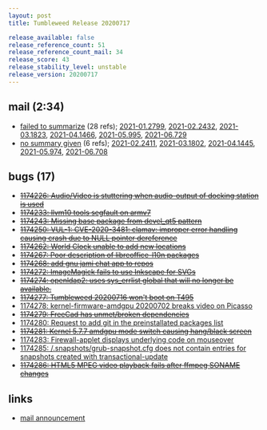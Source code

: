 ```yaml
---
layout: post
title: Tumbleweed Release 20200717

release_available: false
release_reference_count: 51
release_reference_count_mail: 34
release_score: 43
release_stability_level: unstable
release_version: 20200717
---
```


## mail (2:34)

- [failed to summarize](https://lists.opensuse.org/opensuse-factory/2020-07/msg00376.html) (28 refs); [2021-01.2799](https://lists.opensuse.org/archives/list/factory@lists.opensuse.org/thread/4MD3OXBZX3AHIZURXJ5ZJR4VXKDPPRY4), [2021-02.2432](https://lists.opensuse.org/archives/list/factory@lists.opensuse.org/thread/4MD3OXBZX3AHIZURXJ5ZJR4VXKDPPRY4), [2021-03.1823](https://lists.opensuse.org/archives/list/factory@lists.opensuse.org/thread/4MD3OXBZX3AHIZURXJ5ZJR4VXKDPPRY4), [2021-04.1466](https://lists.opensuse.org/archives/list/factory@lists.opensuse.org/thread/4MD3OXBZX3AHIZURXJ5ZJR4VXKDPPRY4), [2021-05.995](https://lists.opensuse.org/archives/list/factory@lists.opensuse.org/thread/4MD3OXBZX3AHIZURXJ5ZJR4VXKDPPRY4), [2021-06.729](https://lists.opensuse.org/archives/list/factory@lists.opensuse.org/thread/4MD3OXBZX3AHIZURXJ5ZJR4VXKDPPRY4)
- [no summary given](https://lists.opensuse.org/archives/list/factory@lists.opensuse.org/thread/EOKOXEZHOT2FQEMAXFCUJ4JGQLOF5YXI) (6 refs); [2021-02.2411](https://lists.opensuse.org/archives/list/factory@lists.opensuse.org/thread/EOKOXEZHOT2FQEMAXFCUJ4JGQLOF5YXI), [2021-03.1802](https://lists.opensuse.org/archives/list/factory@lists.opensuse.org/thread/EOKOXEZHOT2FQEMAXFCUJ4JGQLOF5YXI), [2021-04.1445](https://lists.opensuse.org/archives/list/factory@lists.opensuse.org/thread/EOKOXEZHOT2FQEMAXFCUJ4JGQLOF5YXI), [2021-05.974](https://lists.opensuse.org/archives/list/factory@lists.opensuse.org/thread/EOKOXEZHOT2FQEMAXFCUJ4JGQLOF5YXI), [2021-06.708](https://lists.opensuse.org/archives/list/factory@lists.opensuse.org/thread/EOKOXEZHOT2FQEMAXFCUJ4JGQLOF5YXI)

## bugs (17)

<!--more-->

- ~~[1174226: Audio/Video is stuttering when audio-output of docking station is used](https://bugzilla.opensuse.org/show_bug.cgi?id=1174226)~~
- ~~[1174233: llvm10 tools segfault on armv7](https://bugzilla.opensuse.org/show_bug.cgi?id=1174233)~~
- ~~[1174243: Missing base package from devel_qt5 pattern](https://bugzilla.opensuse.org/show_bug.cgi?id=1174243)~~
- ~~[1174250: VUL-1: CVE-2020-3481: clamav: improper error handling causing crash due to NULL pointer dereference](https://bugzilla.opensuse.org/show_bug.cgi?id=1174250)~~
- ~~[1174262: World Clock unable to add new locations](https://bugzilla.opensuse.org/show_bug.cgi?id=1174262)~~
- ~~[1174267: Poor description of libreoffice-l10n  packages](https://bugzilla.opensuse.org/show_bug.cgi?id=1174267)~~
- ~~[1174268: add gnu jami chat app to repos](https://bugzilla.opensuse.org/show_bug.cgi?id=1174268)~~
- ~~[1174272: ImageMagick fails to use Inkscape for SVGs](https://bugzilla.opensuse.org/show_bug.cgi?id=1174272)~~
- ~~[1174274: openldap2: uses sys_errlist global that will no longer be available.](https://bugzilla.opensuse.org/show_bug.cgi?id=1174274)~~
- ~~[1174277: Tumbleweed 20200716 won't boot on T495](https://bugzilla.opensuse.org/show_bug.cgi?id=1174277)~~
- [1174278: kernel-firmware-amdgpu 20200702 breaks video on Picasso](https://bugzilla.opensuse.org/show_bug.cgi?id=1174278)
- ~~[1174279: FreeCad has unmet/broken dependencies](https://bugzilla.opensuse.org/show_bug.cgi?id=1174279)~~
- [1174280: Request to add git in the preinstallated packages list](https://bugzilla.opensuse.org/show_bug.cgi?id=1174280)
- ~~[1174281: Kernel 5.7.7 amdgpu mode switch causing hang/black screen](https://bugzilla.opensuse.org/show_bug.cgi?id=1174281)~~
- [1174283: Firewall-applet displays underlying code on mouseover](https://bugzilla.opensuse.org/show_bug.cgi?id=1174283)
- [1174285: /.snapshots/grub-snapshot.cfg does not contain entries for snapshots created with transactional-update](https://bugzilla.opensuse.org/show_bug.cgi?id=1174285)
- ~~[1174286: HTML5 MPEG video playback fails after ffmpeg SONAME changes](https://bugzilla.opensuse.org/show_bug.cgi?id=1174286)~~



## links

- [mail announcement](https://lists.opensuse.org/archives/list/factory@lists.opensuse.org/thread/EOKOXEZHOT2FQEMAXFCUJ4JGQLOF5YXI)
